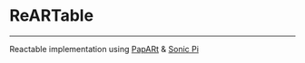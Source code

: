 # ReARTable
---
Reactable implementation using [PapARt](https://github.com/poqudrof/PapARt) & [Sonic Pi](https://github.com/samaaron/sonic-pi)

